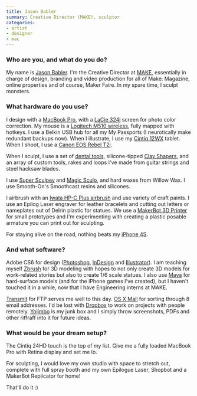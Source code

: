 ```yaml
---
title: Jason Babler
summary: Creative Director (MAKE), sculptor
categories:
- artist
- designer
- mac
---
```


### Who are you, and what do you do?

My name is [Jason Babler](http://www.mantlestudios.com/ "Jason's website."). I'm the Creative Director at [MAKE](http://makezine.com/ "A DIY magazine."), essentially in charge of design, branding and video production for all of Make: Magazine, online properties and of course, Maker Faire. In my spare time, I sculpt monsters.

### What hardware do you use?

I design with a [MacBook Pro][macbook-pro], with a [LaCie 324i][324i] screen for photo color correction. My mouse is a [Logitech M510 wireless][m510], fully mapped with hotkeys. I use a Belkin USB hub for all my My Passports (I neurotically make redundant backups now). When I illustrate, I use my [Cintiq 12WX][cintiq] tablet. When I shoot, I use a [Canon EOS Rebel T2i][eos-rebel-t2i].

When I sculpt, I use a set of [dental tools](http://www.sculpturedepot.net/clay-wax-tools/steel-tools.htm "A set of dental tools for sculpting."), silicone-tipped [Clay Shapers][clay-shapers], and an array of custom tools, rakes and loops I've made from guitar strings and steel hacksaw blades. 

I use [Super Sculpey][super-sculpey] and [Magic Sculp][magic-sculp], and hard waxes from Willow Wax. I use Smooth-On's Smoothcast resins and silicones.

I airbrush with an [Iwata HP-C Plus airbrush][hp-c-plus] and use variety of craft paints. I use an Epilog Laser engraver for leather bracelets and cutting out letters or nameplates out of Delrin plastic for statues. We use a [MakerBot 3D Printer][replicator] for small prototypes and I'm experimenting with creating a plastic posable armature you can print out for sculpting.

For staying alive on the road, nothing beats my [iPhone 4S][iphone-4s].

### And what software?

Adobe CS6 for design ([Photoshop][], [InDesign][] and [Illustrator][]). I am teaching myself [Zbrush][] for 3D modeling with hopes to not only create 3D models for work-related stories but also to create 1/6 scale statues. I also use [Maya][] for hard-surface models (and for the iPhone games I've created), but I haven't touched it in a while, now that I have Engineering interns at MAKE.

[Transmit][] for FTP serves me well to this day. [OS X Mail][mail] for sorting through 8 email addresses. I'd be lost with [Dropbox][] to work on projects with people remotely. [Yojimbo][] is my junk box and I simply throw screenshots, PDFs and other riffraff into it for future ideas. 

### What would be your dream setup?

The Cintiq 24HD touch is the top of my list. Give me a fully loaded MacBook Pro with Retina display and set me lo. 

For sculpting, I would love my own studio with space to stretch out, complete with full spray booth and my own Epilogue Laser, Shopbot and a MakerBot Replicator for home!

That'll do it :)

[324i]: https://www.amazon.com/LaCie-Monitor-P-IPS-Panel-AdobeRGB/dp/B00452TLAE "A 24 inch LCD screen."
[cintiq]: https://www.wacom.com/en/us/cintiq "A computer screen you can draw on."
[clay-shapers]: http://www.sculpt.com/catalog_98/CLAYTOOLS/clayshapers.htm "Silicone-tipped tools for sculpting and modelling."
[dropbox]: https://www.dropbox.com/ "Online syncing and storage."
[eos-rebel-t2i]: https://en.wikipedia.org/wiki/Canon_EOS_550D "An 18 megapixel camera."
[hp-c-plus]: http://www.iwata-medea.com/products/iwata-airbrushes/high-performance-plus/hp-c-plus/ "An airbrush."
[illustrator]: https://www.adobe.com/products/illustrator.html "A vector graphics editor."
[indesign]: https://www.adobe.com/products/indesign.html "A desktop/web publishing application."
[iphone-4s]: https://en.wikipedia.org/wiki/IPhone_4S "A smartphone."
[m510]: https://www.logitech.com/en-us/product/wireless-mouse-m510 "A wireless mouse."
[macbook-pro]: https://www.apple.com/macbook-pro/ "A laptop."
[magic-sculp]: http://www.magicsculp.com/ "An epoxy modelling putty."
[mail]: https://en.wikipedia.org/wiki/Mail_(application) "The default Mac OS X mail client."
[maya]: https://www.autodesk.com/products/maya/overview "3D animation software."
[photoshop]: https://www.adobe.com/products/photoshop.html "A bitmap image editor."
[replicator]: https://store.makerbot.com/replicator "A 3D printer."
[super-sculpey]: http://www.sculpey.com/product/super-sculpey/ "A polymer modelling clay."
[transmit]: https://panic.com/transmit/ "An FTP/SFTP client for the Mac."
[yojimbo]: http://www.barebones.com/products/Yojimbo/ "Data 'bucket' software for the Mac."
[zbrush]: http://pixologic.com/zbrush/ "3D digital painting and sculpture software."
